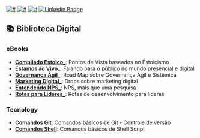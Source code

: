 [![#](https://img.shields.io/badge/licence-CC--BY--4.0-blue.svg?style=flat-square)](#) [![#](https://img.shields.io/badge/file_types-pdf/md/sh-red.svg?style=flat-square)](#) [![#](https://img.shields.io/badge/study-free-yellow.svg?style=flat-square)](#) [![Linkedin Badge](https://img.shields.io/badge/-Sergio.H%20.Caliani-forestgreen?style=flat-square&logo=Linkedin&logoColor=white&link=https://www.linkedin.com/in/sergiohcaliani/)](https://www.linkedin.com/in/sergiohcaliani/) 

## 📚 Biblioteca Digital

### eBooks

- **[Compilado Estoico_](eBook%20-%20Compilado%20ESTOICO.pdf)**: Pontos de Vista baseados no Estoicismo
- **[Estamos ao Vivo_](eBook%20-%20ESTAMOS%20AO%20VIVO.pdf)**: Falando para o público no mundo presencial e digital
- **[Governança Ágil_](eBook%20-%20GOVERNANC%CC%A7A%20A%CC%81GIL.pdf)**: Road Map sobre Governança Ágil e Sistêmica
- **[Marketing Digital_](eBook%20-%20MKT%20DIGITAL%20CONCEITOS.pdf)**: Drops sobre marketing digital
- **[Entendendo NPS_](eBook%20-%20ENTENDENDO%20NPS.pdf)**: NPS, mais que uma pesquisa
- **[Rotas para Líderes_](Rota%20para%20LIDERES.pdf)**: Rotas de desenvolvimento para lideres

### Tecnology

- **[Comandos Git](https://gist.github.com/shcaliani/d87f8017f1d9631bd88970ba4d4d5c26)**: Comandos básicos de Git - Controle de versão
- **[Comandos Shell](https://gist.github.com/shcaliani/9bbe2b118c785a72030b3b3a30f341dd)**: Comandos básicos de Shell Script
